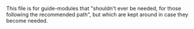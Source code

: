 This file is for guide-modules that "shouldn't ever be needed, for those following the recommended path", but which are kept around in case they become needed.